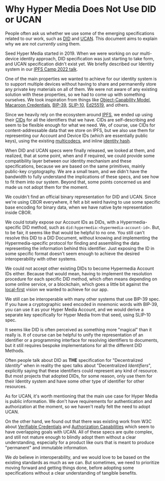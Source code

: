 # Why Hyper Media Does Not Use DID or UCAN

People often ask us whether we use some of the emerging specifications related to our work, such as [DID](https://www.w3.org/TR/did-core/) and [UCAN](https://ucan.xyz). This document aims to explain why we are not *currently* using them.

Seed Hyper Media started in 2019. When we were working on our multi-device identity approach, DID specification was just starting to take form, and UCAN specification didn't exist yet. We briefly described our Identity system in our [IPFS Camp 2022 talk](https://youtu.be/UaK5HRnyCEY?t=388).

One of the main properties we wanted to achieve for our identity system is to support multiple devices without having to share and permanently store any private key materials on all of them. We were not aware of any existing solution with these properties, so we had to come up with something ourselves. We took inspiration from things like [Object-Capability Model](https://en.wikipedia.org/wiki/Object-capability_model), [Macaroon Credentials](https://research.google/pubs/pub41892/), [BIP-39](https://github.com/bitcoin/bips/blob/master/bip-0039.mediawiki), [SLIP-10](https://github.com/satoshilabs/slips/blob/master/slip-0010.md), [Ed25519](https://ed25519.cr.yp.to), and others.

Since we heavily rely on the ecosystem around [IPFS](https://ipfs.tech), we ended up using their [CIDs](https://docs.ipfs.tech/concepts/content-addressing/) for all the identifiers that we have. CIDs are self-describing and seem to be flexible enough for what we need. We, of course, use CIDs for content-addressable data that we store on IPFS, but we also use them for representing our Account and Device IDs (which are essentially public keys), using the existing [multicodecs](https://github.com/multiformats/multicodec/blob/master/table.csv), and inline [identity hash](https://en.wikipedia.org/wiki/Hash_function#Identity_hash_function).

When DID and UCAN specs were finally released, we looked at them, and realized, that at some point, when and if required, we could provide some compatibility layer between our identity mechanism and these specifications, because we are based on the same primitives, mainly public-key cryptography. We are a small team, and we didn't have the bandwidth to fully understand the implications of these specs, and see how to fit them into our system. Beyond that, some points concerned us and made us not adopt them for the moment.

We couldn't find an official binary representation for DID and UCAN. Since we're using CBOR everywhere, it felt a bit weird having to use some specific base encoding for binary data, when we have native byte representation inside CBOR.

We could totally expose our Account IDs as DIDs, with a Hypermedia-specific DID method, such as `did:hypermedia:<hypermedia-account-id>`. But, to be fair, it seems like that would be helpful to no one. You still can't resolve this DID to a DID Document, without knowing and implementing the Hypermedia-specific protocol for finding and assembling the data representing the information behind this identifier. Just exposing the ID in some specific format doesn't seem enough to achieve the desired interoperability with other systems.

We could not accept other existing DIDs to become Hypermedia Account IDs either. Because that would mean, having to implement the resolution procedure for each specific DID method, which often means depending on some online service, or a blockchain, which goes a little bit against the [local-first](https://www.inkandswitch.com/local-first/) vision we wanted to achieve for our app.

We still can be interoperable with many other systems that use BIP-39 spec. If you have a cryptographic seed encoded in mnemonic words with BIP-39, you can use it as your Hyper Media Account, and we would derive a separate key specifically for Hyper Media from that seed, using SLIP-10 spec.

It seems like DID is often perceived as something more "magical" than it really is. It of course can be helpful to unify the representation of an identifier or a programming interface for resolving identifiers to documents, but it still requires bespoke implementations for all the different DID Methods.

Often people talk about DID as **THE** specification for "Decentralized *Identity*" when in reality the spec talks about "Decentralized *Identifiers*", explicitly saying that these identifiers could represent any kind of resource. But most projects that adopted DIDs, for some reason, only use them for their Identity system and have some other type of identifier for other resources.

As for UCAN, it's worth mentioning that the main use case for Hyper Media is public information. We don't have requirements for authentication and authorization at the moment, so we haven't really felt the need to adopt UCAN.

On the other hand, we found out that there was existing work from W3C about [Verifiable Credentials](https://www.w3.org/TR/vc-data-model/) and [Authorization Capabilities](https://w3c-ccg.github.io/zcap-spec/) which seem to have overlapping goals with UCAN. All of these specs are quite complex, and still not mature enough to blindly adopt them without a clear understanding, especially for a product like ours that is meant to produce "permanent" and immutable information.

We *do* believe in interoperability, and we would love to be based on the existing standards as much as we can. But sometimes, we need to prioritize moving forward and getting things done, before adopting some specifications without a clear understanding of tangible benefits.
